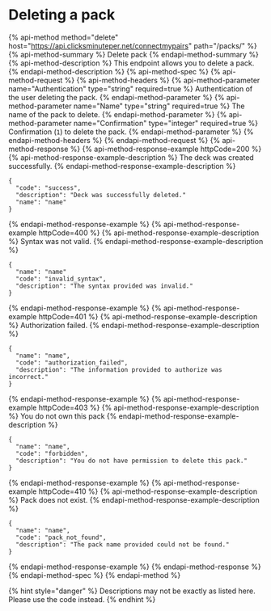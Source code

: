 # Deleting a pack

{% api-method method="delete" host="https://api.clicksminuteper.net/connectmypairs" path="/packs/" %}
{% api-method-summary %}
Delete pack
{% endapi-method-summary %}
{% api-method-description %}
This endpoint allows you to delete a pack.
{% endapi-method-description %}
{% api-method-spec %}
{% api-method-request %}
{% api-method-headers %}
{% api-method-parameter name="Authentication" type="string" required=true %}
Authentication of the user deleting the pack.
{% endapi-method-parameter %}
{% api-method-parameter name="Name" type="string" required=true %}
The name of the pack to delete.
{% endapi-method-parameter %}
{% api-method-parameter name="Confirmation" type="integer" required=true %}
Confirmation (`1`) to delete the pack. 
{% endapi-method-parameter %}
{% endapi-method-headers %}
{% endapi-method-request %}
{% api-method-response %}
{% api-method-response-example httpCode=200 %}
{% api-method-response-example-description %}
The deck was created successfully.
{% endapi-method-response-example-description %}
```
{    
  "code": "success",
  "description": "Deck was successfully deleted."
  "name": "name"
}
```
{% endapi-method-response-example %}
{% api-method-response-example httpCode=400 %}
{% api-method-response-example-description %}
Syntax was not valid.
{% endapi-method-response-example-description %}
```
{    
  "name": "name"
  "code": "invalid_syntax",
  "description": "The syntax provided was invalid."
}
```
{% endapi-method-response-example %}
{% api-method-response-example httpCode=401 %}
{% api-method-response-example-description %}
Authorization failed.
{% endapi-method-response-example-description %}
```
{    
  "name": "name",
  "code": "authorization_failed",
  "description": "The information provided to authorize was incorrect."
}
```
{% endapi-method-response-example %}
{% api-method-response-example httpCode=403 %}
{% api-method-response-example-description %}
You do not own this pack
{% endapi-method-response-example-description %}
```
{    
  "name": "name",
  "code": "forbidden",
  "description": "You do not have permission to delete this pack."
}
```
{% endapi-method-response-example %}
{% api-method-response-example httpCode=410 %}
{% api-method-response-example-description %}
Pack does not exist.
{% endapi-method-response-example-description %}
```
{    
  "name": "name",
  "code": "pack_not_found",
  "description": "The pack name provided could not be found."
}
```
{% endapi-method-response-example %}
{% endapi-method-response %}
{% endapi-method-spec %}
{% endapi-method %}

{% hint style="danger" %}
 Descriptions may not be exactly as listed here. Please use the code instead.
{% endhint %}
